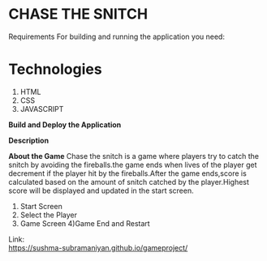 # CHASE THE SNITCH

Requirements 
For building and running the application you need:
# Technologies
1) HTML
2) CSS
3) JAVASCRIPT


**Build and Deploy the Application**



**Description**

  **About the Game**
  Chase the snitch is a game where players try to catch the snitch by avoiding the fireballs.the game ends when lives of the player get decrement if the player hit by the fireballs.After the game ends,score is calculated based on the amount of snitch catched  by the player.Highest score will be displayed and updated in the start screen.

1) Start Screen
2) Select the Player
3) Game Screen
4)Game End and Restart


Link:     
<a>https://sushma-subramaniyan.github.io/gameproject/</a>